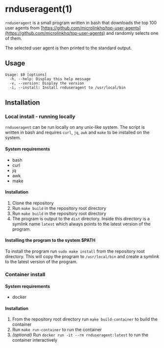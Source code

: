 # rnduseragent(1)

`rnduseragent` is a small program written in bash that downloads the top 100 user agents from [https://github.com/microlinkhq/top-user-agents](https://github.com/microlinkhq/top-user-agents) and randomly selects one of them. 

The selected user agent is then printed to the standard output.

## Usage

```
Usage: $0 [options]
  -h, --help: Display this help message
  -v, --version: Display the version
  -i, --install: Install rnduseragent to /usr/local/bin
```

## Installation

### Local install - running locally

`rnduseragent` can be run locally on any unix-like system. The script is written in bash and requires `curl`, `jq`, `awk` and `make` to be installed on the system.

#### System requirements

- bash
- curl
- jq
- awk
- make

#### Installation

1. Clone the repository
2. Run `make build` in the repository root directory
3. Run `make build` in the repository root directory
4. The program is output to the `dist` directory. Inside this directory is a symlink name `latest` which always points to the latest version of the program.

#### Installing the program to the system $PATH

To install the program run `sudo make install` from the repository root directory. This will copy the program to `/usr/local/bin` and create a symlink to the latest version of the program.

### Container install

#### System requirements

- docker

#### Installation

1. From the repository root directory run `make build-container` to build the container
2. Run `make run-container` to run the container
3. *(optional)* Run `docker run -it --rm rnduseragent:latest` to run the container interactively

